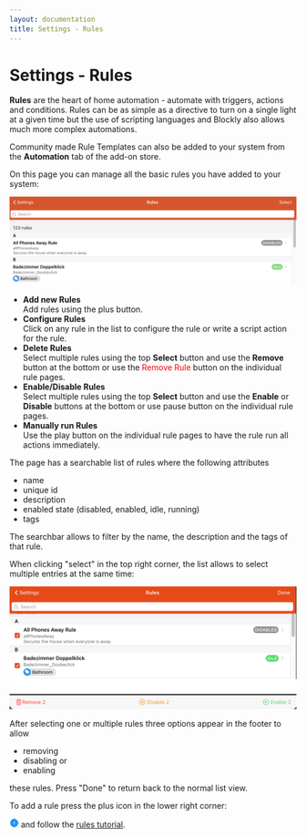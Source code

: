 ```yaml
---
layout: documentation
title: Settings - Rules
---
```


# Settings - Rules

<!-- START MAINUI SIDEBAR DOC - DO NOT REMOVE -->
**Rules** are the heart of home automation - automate with triggers, actions and conditions.
Rules can be as simple as a directive to turn on a single light at a given time but the use of scripting languages and Blockly also allows much more complex automations.

Community made Rule Templates can also be added to your system from the **Automation** tab of the add-on store.

On this page you can manage all the basic rules you have added to your system:

![rules-overview](/mainui/images/rules-overview.png)

- **Add new Rules**<br>
  Add rules using the <!--F7:blue plus_circle_fill --> plus button.
- **Configure Rules**<br>
  Click on any rule in the list to configure the rule or write a script action for the rule.
- **Delete Rules**<br>
  Select multiple rules using the top **Select** button and use the **Remove** button at the bottom or use the <span style="color: red">Remove Rule</span> button on the individual rule pages.
- **Enable/Disable Rules**<br>
  Select multiple rules using the top **Select** button and use the **Enable** or **Disable** buttons at the bottom or use <!--F7 pause_circle --> pause button on the individual rule pages.
- **Manually run Rules**<br>
  Use the <!--F7:blue play --> play button on the individual rule pages to have the rule run all actions immediately.
<!-- END MAINUI SIDEBAR DOC - DO NOT REMOVE -->

The page has a searchable list of rules where the following attributes

- name
- unique id
- description
- enabled state (disabled, enabled, idle, running)
- tags

The searchbar allows to filter by the name, the description and the tags of that rule.

When clicking "select" in the top right corner, the list allows to select multiple entries at the same time:

![rules-selection](/mainui/images/rules-selection.png)

After selecting one or multiple rules three options appear in the footer to allow

- removing
- disabling or
- enabling

these rules.
Press "Done" to return back to the normal list view.

To add a rule press the plus icon in the lower right corner:

![add rule](/mainui/images/plus.png) and follow the [rules tutorial]({{base}}/tutorial/rules_basic.html#create-the-rule).
